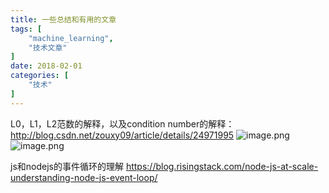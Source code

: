```yaml
---
title: 一些总结和有用的文章
tags: [
    "machine_learning",
    "技术文章"
]
date: 2018-02-01
categories: [
    "技术"
]
---
```


L0，L1，L2范数的解释，以及condition number的解释：
http://blog.csdn.net/zouxy09/article/details/24971995
![image.png](http://upload-images.jianshu.io/upload_images/2563527-65096108ccf7b146.png?imageMogr2/auto-orient/strip%7CimageView2/2/w/1240)
![image.png](http://upload-images.jianshu.io/upload_images/2563527-bce6adc31d3eb724.png?imageMogr2/auto-orient/strip%7CimageView2/2/w/1240)



js和nodejs的事件循环的理解
https://blog.risingstack.com/node-js-at-scale-understanding-node-js-event-loop/